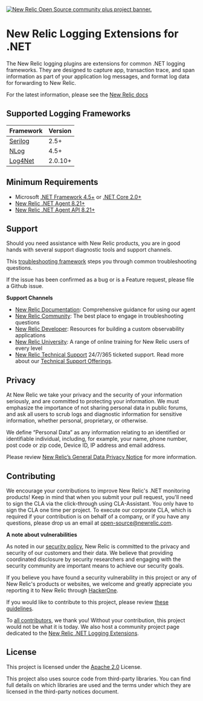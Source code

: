 <a href="https://opensource.newrelic.com/oss-category/#community-plus"><picture><source media="(prefers-color-scheme: dark)" srcset="https://github.com/newrelic/opensource-website/raw/main/src/images/categories/dark/Community_Plus.png"><source media="(prefers-color-scheme: light)" srcset="https://github.com/newrelic/opensource-website/raw/main/src/images/categories/Community_Plus.png"><img alt="New Relic Open Source community plus project banner." src="https://github.com/newrelic/opensource-website/raw/main/src/images/categories/Community_Plus.png"></picture></a>

# New Relic Logging Extensions for .NET
The New Relic logging plugins are extensions for common .NET logging frameworks. They are designed to capture app, transaction trace, and span information as part of your application log messages, and format log data for forwarding to New Relic.

For the latest information, please see the [New Relic docs](https://docs.newrelic.com/docs/logs/new-relic-logs/enable-logs/enable-new-relic-logs)


## Supported Logging Frameworks

| Framework               | Version   |
|-------------------------|-----------|
| [Serilog](src/NewRelic.LogEnrichers.Serilog/README.md)             | 2.5+      |
| [NLog](src/NewRelic.LogEnrichers.NLog/README.md)                   | 4.5+      |
| [Log4Net](src/NewRelic.LogEnrichers.Log4Net/README.md) | 2.0.10+ |


## Minimum Requirements

* Microsoft <a target="_blank" href="https://dotnet.microsoft.com/download/dotnet-framework">.NET Framework 4.5+</a> or  <a target="_blank" href="https://dotnet.microsoft.com/download/dotnet-core">.NET Core 2.0+</a>
* <a target="_blank" href="https://docs.newrelic.com/docs/release-notes/agent-release-notes/net-release-notes">New Relic .NET Agent 8.21+<a>
* <a target="_blank" href="https://docs.newrelic.com/docs/agents/net-agent/net-agent-api" target="_blank">New Relic .NET Agent API 8.21+</a>

## Support

Should you need assistance with New Relic products, you are in good hands with several support diagnostic tools and support channels.

This [troubleshooting framework](https://discuss.newrelic.com/t/troubleshooting-frameworks/108787) steps you through common troubleshooting questions. 

If the issue has been confirmed as a bug or is a Feature request, please file a Github issue.

**Support Channels**

* [New Relic Documentation](https://docs.newrelic.com/docs/agents/net-agent): Comprehensive guidance for using our agent
* [New Relic Community](https://discuss.newrelic.com/tags/c/full-stack-observability/agents/466/dotnetagent): The best place to engage in troubleshooting questions
* [New Relic Developer](https://developer.newrelic.com/): Resources for building a custom observability applications
* [New Relic University](https://learn.newrelic.com/): A range of online training for New Relic users of every level
* [New Relic Technical Support](https://support.newrelic.com/) 24/7/365 ticketed support. Read more about our [Technical Support Offerings](https://docs.newrelic.com/docs/licenses/license-information/general-usage-licenses/support-plan). 

## Privacy
At New Relic we take your privacy and the security of your information seriously, and are committed to protecting your information. We must emphasize the importance of not sharing personal data in public forums, and ask all users to scrub logs and diagnostic information for sensitive information, whether personal, proprietary, or otherwise.

We define “Personal Data” as any information relating to an identified or identifiable individual, including, for example, your name, phone number, post code or zip code, Device ID, IP address and email address.

Please review [New Relic’s General Data Privacy Notice](https://newrelic.com/termsandconditions/privacy) for more information.


## Contributing
We encourage your contributions to improve New Relic's .NET monitoring products! Keep in mind that when you submit your pull request, you'll need to sign the CLA via the click-through using CLA-Assistant. You only have to sign the CLA one time per project.
To execute our corporate CLA, which is required if your contribution is on behalf of a company, or if you have any questions, please drop us an email at open-source@newrelic.com.

**A note about vulnerabilities**

As noted in our [security policy](https://github.com/newrelic/newrelic-logenricher-dotnet/security/policy), New Relic is committed to the privacy and security of our customers and their data. We believe that providing coordinated disclosure by security researchers and engaging with the security community are important means to achieve our security goals.

If you believe you have found a security vulnerability in this project or any of New Relic's products or websites, we welcome and greatly appreciate you reporting it to New Relic through [HackerOne](https://hackerone.com/newrelic).

If you would like to contribute to this project, please review [these guidelines](CONTRIBUTING.md).

To [all contributors](https://github.com/newrelic/newrelic-logenricher-dotnet/graphs/contributors), we thank you!  Without your contribution, this project would not be what it is today.  We also host a community project page dedicated to
the [New Relic .NET Logging Extensions](https://opensource.newrelic.com/projects/newrelic/newrelic-logenricher-dotnet).
   

## License
This project is licensed under the [Apache 2.0](http://apache.org/licenses/LICENSE-2.0.txt) License.

This project also uses source code from third-party libraries. You can find full details on which libraries are used and the terms under which they are licensed in the third-party notices document.

